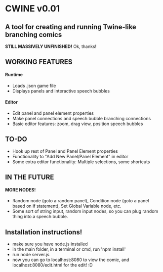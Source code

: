 # CWINE v0.01

## A tool for creating and running Twine-like branching comics

**STILL MASSIVELY UNFINISHED!** Ok, thanks!

## WORKING FEATURES

#### Runtime

- Loads .json game file
- Displays panels and interactive speech bubbles

#### Editor

- Edit panel and panel element properties
- Make panel connections and speech bubble branching connections
- Basic editor features: zoom, drag view, position speech bubbles

## TO-DO

- Hook up rest of Panel and Panel Element properties
- Functionality to "Add New Panel/Panel Element" in editor
- Some extra editor functionality: Multiple selections, some shortcuts

## IN THE FUTURE

#### MORE NODES!

- Random node (goto a random panel), Condition node (goto a panel based on if statement), Set Global Variable node, etc.
- Some sort of string input, random input nodes, so you can plug random thing into a speech bubble.

## Installation instructions!

- make sure you have node.js installed
- in the main folder, in a terminal or cmd, run 'npm install'
- run node server.js
- now you can go to localhost:8080 to view the comic, and localhost:8080/edit.html for the edit! :D
